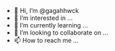 - 👋 Hi, I’m @gagahhwck
- 👀 I’m interested in ...
- 🌱 I’m currently learning ...
- 💞️ I’m looking to collaborate on ...
- 📫 How to reach me ...

<!---
gagahhwck/gagahhwck is a ✨ special ✨ repository because its `README.md` (this file) appears on your GitHub profile.
You can click the Preview link to take a look at your changes.
--->
